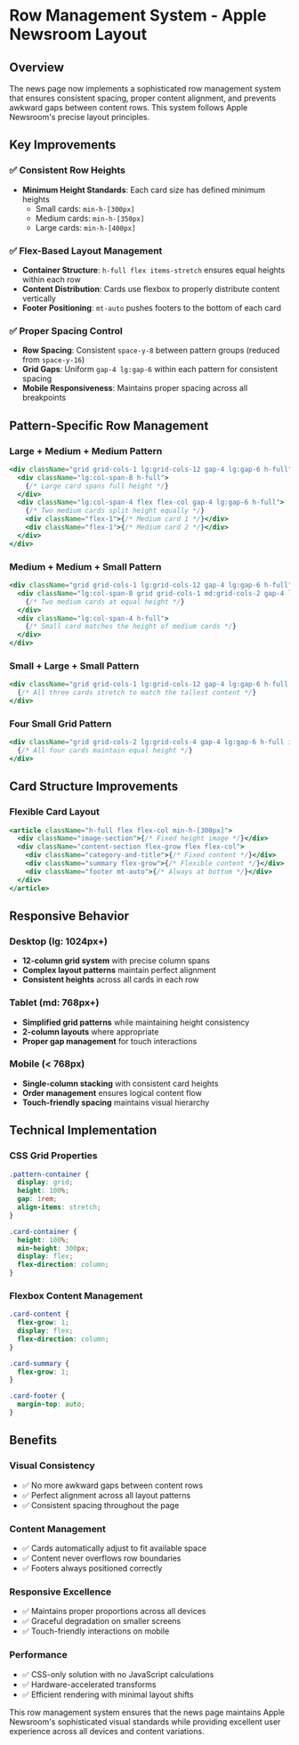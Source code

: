 # Row Management System - Apple Newsroom Layout

## Overview

The news page now implements a sophisticated row management system that ensures consistent spacing, proper content alignment, and prevents awkward gaps between content rows. This system follows Apple Newsroom's precise layout principles.

## Key Improvements

### ✅ **Consistent Row Heights**

- **Minimum Height Standards**: Each card size has defined minimum heights
  - Small cards: `min-h-[300px]`
  - Medium cards: `min-h-[350px]`
  - Large cards: `min-h-[400px]`

### ✅ **Flex-Based Layout Management**

- **Container Structure**: `h-full flex items-stretch` ensures equal heights within each row
- **Content Distribution**: Cards use flexbox to properly distribute content vertically
- **Footer Positioning**: `mt-auto` pushes footers to the bottom of each card

### ✅ **Proper Spacing Control**

- **Row Spacing**: Consistent `space-y-8` between pattern groups (reduced from `space-y-16`)
- **Grid Gaps**: Uniform `gap-4 lg:gap-6` within each pattern for consistent spacing
- **Mobile Responsiveness**: Maintains proper spacing across all breakpoints

## Pattern-Specific Row Management

### **Large + Medium + Medium Pattern**

```jsx
<div className="grid grid-cols-1 lg:grid-cols-12 gap-4 lg:gap-6 h-full">
  <div className="lg:col-span-8 h-full">
    {/* Large card spans full height */}
  </div>
  <div className="lg:col-span-4 flex flex-col gap-4 lg:gap-6 h-full">
    {/* Two medium cards split height equally */}
    <div className="flex-1">{/* Medium card 1 */}</div>
    <div className="flex-1">{/* Medium card 2 */}</div>
  </div>
</div>
```

### **Medium + Medium + Small Pattern**

```jsx
<div className="grid grid-cols-1 lg:grid-cols-12 gap-4 lg:gap-6 h-full">
  <div className="lg:col-span-8 grid grid-cols-1 md:grid-cols-2 gap-4 lg:gap-6 h-full">
    {/* Two medium cards at equal height */}
  </div>
  <div className="lg:col-span-4 h-full">
    {/* Small card matches the height of medium cards */}
  </div>
</div>
```

### **Small + Large + Small Pattern**

```jsx
<div className="grid grid-cols-1 lg:grid-cols-12 gap-4 lg:gap-6 h-full items-stretch">
  {/* All three cards stretch to match the tallest content */}
</div>
```

### **Four Small Grid Pattern**

```jsx
<div className="grid grid-cols-2 lg:grid-cols-4 gap-4 lg:gap-6 h-full items-stretch">
  {/* All four cards maintain equal height */}
</div>
```

## Card Structure Improvements

### **Flexible Card Layout**

```jsx
<article className="h-full flex flex-col min-h-[300px]">
  <div className="image-section">{/* Fixed height image */}</div>
  <div className="content-section flex-grow flex flex-col">
    <div className="category-and-title">{/* Fixed content */}</div>
    <div className="summary flex-grow">{/* Flexible content */}</div>
    <div className="footer mt-auto">{/* Always at bottom */}</div>
  </div>
</article>
```

## Responsive Behavior

### **Desktop (lg: 1024px+)**

- **12-column grid system** with precise column spans
- **Complex layout patterns** maintain perfect alignment
- **Consistent heights** across all cards in each row

### **Tablet (md: 768px+)**

- **Simplified grid patterns** while maintaining height consistency
- **2-column layouts** where appropriate
- **Proper gap management** for touch interactions

### **Mobile (< 768px)**

- **Single-column stacking** with consistent card heights
- **Order management** ensures logical content flow
- **Touch-friendly spacing** maintains visual hierarchy

## Technical Implementation

### **CSS Grid Properties**

```css
.pattern-container {
  display: grid;
  height: 100%;
  gap: 1rem;
  align-items: stretch;
}

.card-container {
  height: 100%;
  min-height: 300px;
  display: flex;
  flex-direction: column;
}
```

### **Flexbox Content Management**

```css
.card-content {
  flex-grow: 1;
  display: flex;
  flex-direction: column;
}

.card-summary {
  flex-grow: 1;
}

.card-footer {
  margin-top: auto;
}
```

## Benefits

### **Visual Consistency**

- ✅ No more awkward gaps between content rows
- ✅ Perfect alignment across all layout patterns
- ✅ Consistent spacing throughout the page

### **Content Management**

- ✅ Cards automatically adjust to fit available space
- ✅ Content never overflows row boundaries
- ✅ Footers always positioned correctly

### **Responsive Excellence**

- ✅ Maintains proper proportions across all devices
- ✅ Graceful degradation on smaller screens
- ✅ Touch-friendly interactions on mobile

### **Performance**

- ✅ CSS-only solution with no JavaScript calculations
- ✅ Hardware-accelerated transforms
- ✅ Efficient rendering with minimal layout shifts

This row management system ensures that the news page maintains Apple Newsroom's sophisticated visual standards while providing excellent user experience across all devices and content variations.
